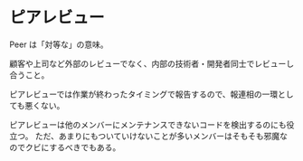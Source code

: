 # ピアレビュー

Peer は「対等な」の意味。

顧客や上司など外部のレビューでなく、内部の技術者・開発者同士でレビューし合うこと。

ピアレビューでは作業が終わったタイミングで報告するので、報連相の一環としても悪くない。

ピアレビューは他のメンバーにメンテナンスできないコードを検出するのにも役立つ。
ただ、あまりにもついていけないことが多いメンバーはそもそも邪魔なのでクビにするべきでもある。

